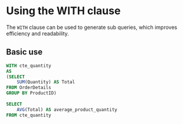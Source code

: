 # Using the WITH clause

The `WITH` clause can be used to generate sub queries, which improves efficiency and readability.

## Basic use

```sql
WITH cte_quantity
AS
(SELECT
    SUM(Quantity) AS Total
FROM OrderDetails
GROUP BY ProductID)
 
SELECT
    AVG(Total) AS average_product_quantity
FROM cte_quantity
```

